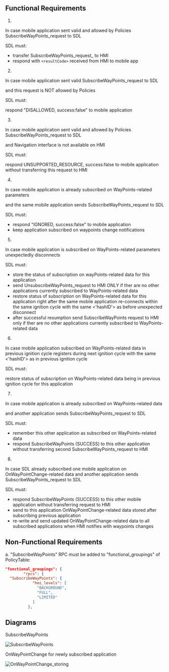 ## Functional Requirements

1.
In case mobile application sent valid and allowed by Policies SubscribeWayPoints_request to SDL

SDL must: 
- transfer SubscribeWayPoints_request_ to HMI
- respond with `<resultCode>` received from HMI to mobile app 

2.
In case mobile application sent valid SubscribeWayPoints_request to SDL

and this request is NOT allowed by Policies

SDL must: 

respond "DISALLOWED, success:false" to mobile application

3.
In case mobile application sent valid and allowed by Policies SubscribeWayPoints_request to SDL

and Navigation interface is not available on HMI

SDL must:

respond UNSUPPORTED_RESOURCE, success:false to mobile application without transferring this request to HMI

4.
In case mobile application is already subscribed on WayPoints-related parameters

and the same mobile application sends SubscribeWayPoints_request to SDL

SDL must:

- respond "IGNORED, success:false" to mobile application
- keep application subscribed on waypoints change notifications

5.
In case mobile application is subscribed on WayPoints-related parameters unexpectedly disconnects 

SDL must:
- store the status of subscription on wayPoints-related data for this application
- send UnsubscribeWayPoints_request to HMI ONLY if ther are no other applications currently subscribed to WayPoints-related data 
- restore status of subscription on WayPoints-related data for this application right after the same mobile application re-connects within the same ignition cycle with the same <'hashID'> as before unexpected disconnect
- after successful resumption send SubscribeWayPoints request to HMI only if ther are no other applications currently subscribed to WayPoints-related data 

6.
In case mobile application subscribed on WayPoints-related data in previous ignition cycle
registers during next ignition cycle with the same <'hashID'> as in previous ignition cycle

SDL must:

restore status of subscription on WayPoints-related data being in previous ignition cycle for this application

7.
In case mobile application is already subscribed on WayPoints-related data

and another application sends SubscribeWayPoints_request to SDL

SDL must:
- remember this other application as subscribed on WayPoints-related data
- respond SubscribeWayPoints (SUCCESS) to this other application without transferring second SubscribeWayPoints_request to HMI 

8. 
In case SDL already subscribed one mobile application on OnWayPointChange-related data 
and another application sends SubscribeWayPoints_request to SDL 

SDL must:
- respond SubscribeWayPoints (SUCCESS) to this other mobile application without transferring request to HMI
- send to this application OnWayPointChange-related data stored after subscribing previous application 
- re-write and send updated OnWayPointChange-related data to all subscribed applications when HMI notifies with waypoints changes


## Non-Functional Requirements

a. "SubscribeWayPoints" RPC must be added to "functional_groupings" of PolicyTable:

```json
"functional_groupings": {
        "rpcs": {
  "SubscribeWayPoints": {
            "hmi_levels": [
              "BACKGROUND",
              "FULL",
              "LIMITED"
            ]
          },
```

## Diagrams

SubscribeWayPoints

![SubscribeWayPoints](https://github.com/smartdevicelink/sdl_requirements/blob/SubscribeWayPoints/detailed_docs/accessories/SubscribeWayPoints.png)

OnWayPointChange for newly subscribed application

![OnWayPointChange_storing](https://github.com/smartdevicelink/sdl_requirements/blob/SubscribeWayPoints/detailed_docs/accessories/Store_OnWayPointsChange.png)
